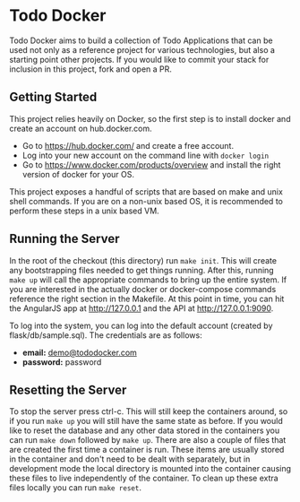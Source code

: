 # Todo Docker

Todo Docker aims to build a collection of Todo Applications that can be used not only as a reference project for various technologies, but also a starting point other projects.  If you would like to commit your stack for inclusion in this project, fork and open a PR.

## Getting Started

This project relies heavily on Docker, so the first step is to install docker and create an account on hub.docker.com.

  * Go to https://hub.docker.com/ and create a free account.
  * Log into your new account on the command line with `docker login`
  * Go to https://www.docker.com/products/overview and install the right version of docker for your OS.

This project exposes a handful of scripts that are based on make and unix shell commands.  If you are on a non-unix based OS, it is recommended to perform these steps in a unix based VM.

## Running the Server

In the root of the checkout (this directory) run `make init`.  This will create any bootstrapping files needed to get things running.  After this, running `make up` will call the appropriate commands to bring up the entire system.  If you are interested in the actually docker or docker-compose commands reference the right section in the Makefile.  At this point in time, you can hit the AngularJS app at http://127.0.0.1 and the API at http://127.0.0.1:9090.

To log into the system, you can log into the default account (created by flask/db/sample.sql).  The credentials are as follows:

  * __email:__ demo@tododocker.com
  * __password:__ password
  
## Resetting the Server
 
To stop the server press ctrl-c.  This will still keep the containers around, so if you run `make up` you will still have the same state as before.  If you would like to reset the database and any other data stored in the containers you can run `make down` followed by `make up`.  There are also a couple of files that are created the first time a container is run.  These items are usually stored in the container and don't need to be dealt with separately, but in development mode the local directory is mounted into the container causing these files to live independently of the container.  To clean up these extra files locally you can run `make reset`.
